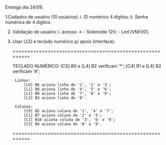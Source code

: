 Entrega dia 24/09.

1.Cadastro de usuário (10 usuários):
	i. ID numérico 4 dígitos;
	ii. Senha numérica de 4 dígitos.
	
2. Validação de usuário:
	i. acesso ->	- Solenoide 12V;
			- Led [VM/VD].
			
3. Usar LCD e teclado numérico p/ apoio (interface).

	=========================================================
	
	TECLADO NUMÉRICO:
		[C5] B0 e [L4] B2 verificam '*';
		[C4] B1 e [L4] B2 verificam '#';
	
		Linhas:
			[L0] B6 aciona linha de '1', '2' e '3';
			[L1] B8 aciona linha de '4', '5' e '6';
			[L2] B9 aciona linha de '7', '8' e '9';
			[L3] B3 aciona linha de '0'.
	
		Colunas:
			[C0] B5 aciona coluna de '1', '4' e '7';
			[C1] B7 aciona coluna de '2' e '5';
			[C2] B10 aciona coluna de '3', '6' e '9';
			[C3] B4 aciona coluna de '8' e '0'.
	=========================================================
